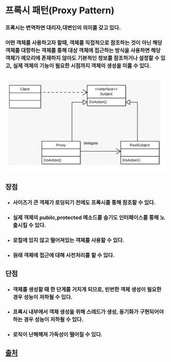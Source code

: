 # 프록시 패턴(Proxy Pattern)
### 프록시는 변역하면 대리자,대변인의 의미를 갖고 있다. 
### 어떤 객체를 사용하고자 할때, 객체를 직접적으로 참조하는 것이 아닌 해당 객체를 대항하는 객체를 통해 대상 객체에 접근하는 방식을 사용하면 해당 객체가 메모리에 존재하지 않아도 기본적인 정보를 참조하거나 설정할 수 있고, 실제 객체의 기능이 필요한 시점까지 객체의 생성을 미룰 수 있다.
![프록시](./proxy.PNG)
## 장점
- ### 사이즈가 큰 객체가 로딩되기 전에도 프록시를 통해 참조할 수 있다.
* ### 실제 객체의 pubilc,protected 메소드를 숨기도 인터페이스를 통해 노출시킬 수 있다.
+ ### 로컬에 있지 않고 떨어져있는 객체를 사용할 수 있다.
+ ### 원래 객체에 접근에 대해 사전처리를 할 수 있다.

## 단점
- ### 객체를 생성할 때 한 단계를 거치게 되므로, 빈번한 객체 생성이 필요한 경우 성능이 저하될 수 있다.
* ### 프록시 내부에서 객체 생성을 위해 스레드가 생성, 동기화가 구현되어야 하는 경우 성능이 저하될 수 있다.
+ ### 로직이 난해해져 가독성이 떨어질 수 있다.

## [출처](https://velog.io/@newtownboy/%EB%94%94%EC%9E%90%EC%9D%B8%ED%8C%A8%ED%84%B4-%ED%94%84%EB%A1%9D%EC%8B%9C%ED%8C%A8%ED%84%B4Proxy-Pattern)
